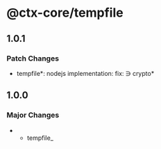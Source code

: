 # @ctx-core/tempfile

## 1.0.1

### Patch Changes

- tempfile*: nodejs implementation: fix: ∋ crypto*

## 1.0.0

### Major Changes

- - tempfile\_
